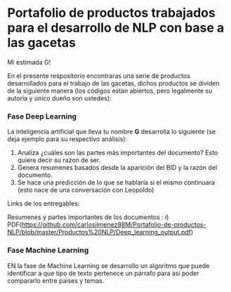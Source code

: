 # Portafolio de productos trabajados para el desarrollo de NLP con base a las gacetas

Mi estimada G!

En el presente respositorio encontraras una serie de productos desarrollados para el trabajo de las gacetas, dichos productos se dividen de la siguiente manera (los códigos estan abiertos, pero legalmente su autoria y único dueño son ustedes):




### Fase Deep Learning

La inteligencia artificial que lleva tu nombre **G** desarrolla lo siguiente (se deja ejemplo para su respectivo análisis):


1. Analiza ¿cuáles son las partes más importantes del documento? Esto quiere decir su razon de ser.
2. Genera resumenes basados desde la aparición del BID y la razón del documento.
3. Se hace una predicción de lo que se hablaría si el mismo continuara (esto nace de una conversación con Leopoldo)

Links de los entregables:

Resumenes y partes importantes de los documentos :
i) PDF(https://github.com/carlosjimenez88M/Portafolio-de-productos-NLP/blob/master/Productos%20NLP/Deep_learning_output.pdf)

### Fase Machine Learning

EN la fase de Machine Learning se desarrollo un algoritmo que puede identificar a que tipo de texto pertenece un párrafo para así poder compararlo entre paises y temas.



